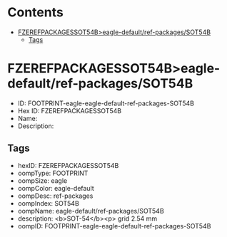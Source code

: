 



Contents
========

* [FZEREFPACKAGESSOT54B>eagle-default/ref-packages/SOT54B](#fzerefpackagessot54beagle-defaultref-packagessot54b)
	* [Tags](#tags)

# FZEREFPACKAGESSOT54B>eagle-default/ref-packages/SOT54B

- ID: FOOTPRINT-eagle-eagle-default-ref-packages-SOT54B
- Hex ID: FZEREFPACKAGESSOT54B
- Name: 
- Description: 

## Tags

- hexID: FZEREFPACKAGESSOT54B
- oompType: FOOTPRINT
- oompSize: eagle
- oompColor: eagle-default
- oompDesc: ref-packages
- oompIndex: SOT54B
- oompName: eagle-default/ref-packages/SOT54B
- description: &lt;b&gt;SOT-54&lt;/b&gt;&lt;p&gt;&#xD;
grid 2.54 mm
- oompID: FOOTPRINT-eagle-eagle-default-ref-packages-SOT54B

